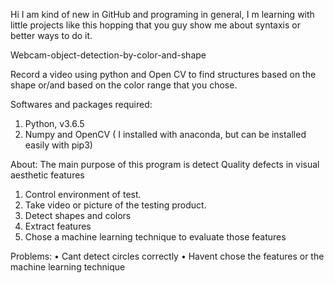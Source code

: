 Hi I am kind of new in GitHub and programing in general, I m learning with little projects like this hopping that you guy show me about syntaxis or better ways to do it.

Webcam-object-detection-by-color-and-shape

Record a video using python and Open CV to find structures based on the shape or/and based on the color range that you chose.

Softwares and packages required:
1.	Python, v3.6.5
2.	Numpy and OpenCV ( I installed with anaconda, but can be installed easily with pip3) 

About:
The main purpose of this program is detect Quality defects in visual aesthetic features
1.	Control environment of test.
2.	Take video or picture of the testing product.
3.	Detect shapes and colors
4.	Extract features
5.	Chose a machine learning technique to evaluate those features  

Problems:
•	Cant detect circles correctly
•	Havent chose the features or the  machine learning technique

